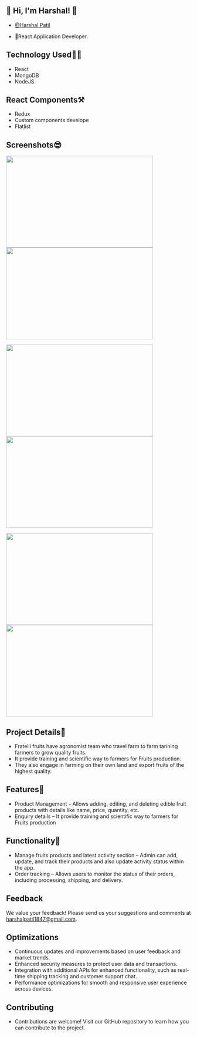 ## 🔗 Hi, I'm Harshal! 👋

- [@Harshal Patil](https://github.com/GitHarshalPatil)

- 🚀React Application Developer.

## Technology Used🧑‍💻

- React
- MongoDB
- NodeJS.

## React Components⚒
- Redux
- Custom components develope
- Flatlist

## Screenshots😎

<img src="src/assets/projectImages/Screenshot(1.1).png" width="400" height="250px" />  <img src="src/assets/projectImages/Screenshot(1.2).png" width="400" height="250" />                             <br />



<img src="src/assets/projectImages/Screenshot(1.3).png" width="400" height="250" />  <img src="src/assets/projectImages/Screenshot(1.4).png" width="400" height="250" />  

<img src="src/assets/projectImages/Screenshot(1.5).png" width="400" height="250" />   <img src="src/assets/projectImages/Screenshot(1.6).png" width="400" height="250" />  

## Project Details📝
- Fratelli fruits have agronomist team who travel farm to farm tarining farmers to grow quality fruits.
- It provide training and scientific way to farmers for Fruits production.
- They also engage in farming on their own land and export fruits of the highest quality.
## Features📓
<!-- - User Authentication – Utilizes Firebase phone authentication for secure user login. -->
- Product Management – Allows adding, editing, and deleting edible fruit products with details like name, price, quantity, etc.
- Enquiry details – It provide training and scientific way to farmers for Fruits production
<!-- - Payment Integration – Integrates with payment gateways to facilitate secure online payments. -->

## Functionality📝
- Manage fruits products and latest activity section – Admin can add, update, and track their products and also update activity status within the app.
- Order tracking – Allows users to monitor the status of their orders, including processing, shipping, and delivery.
<!-- - Customer management – Provides tools for managing customer information, preferences, and purchase history. -->
<!-- - Sales analytics – Includes built-in analytics for monitoring sales performance, trends, and profitability. -->
<!-- - Integration with payment gateways – Enables secure online payments for orders through integrated payment gateways. -->

## Feedback
We value your feedback! Please send us your suggestions and comments at harshalpatil1847@gmail.com.

## Optimizations
- Continuous updates and improvements based on user feedback and market trends.
- Enhanced security measures to protect user data and transactions.
- Integration with additional APIs for enhanced functionality, such as real-time shipping tracking and customer support chat.
- Performance optimizations for smooth and responsive user experience across devices.
## Contributing
- Contributions are welcome! Visit our GitHub repository to learn how you can contribute to the project.
